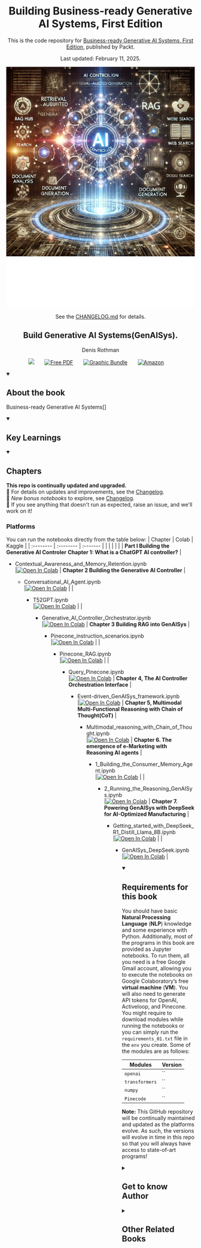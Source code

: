 <h1 align="center">
Building Business-ready Generative AI Systems, First Edition</h1>

<p align="center">
    This is the code repository for <a href =""> Business-ready Generative AI Systems, First Edition</a>, published by Packt.
</p>

<p align="center">Last updated: February 11, 2025.</p>
<p align="center">
  <img src="https://github.com/Denis2054/Building-Business-Ready-Generative-AI-Systems/raw/main/GenAISys.png" alt="Generative AI Systems" />
</p>


<p align="center">
  See the <a href="https://github.com/Denis2054/Building-Business-Ready-Generative-AI-Systems/blob/main/CHANGELOG.md">CHANGELOG.md</a> for details.
</p>


<h2 align="center">
Build Generative AI Systems(GenAISys).
</h2>
<p align="center">
Denis Rothman</p>

<p align="center">
   <a href="https://packt.link/genai" alt="Discord" title="Learn more on the Discord server"><img width="32px" src="https://cliply.co/wp-content/uploads/2021/08/372108630_DISCORD_LOGO_400.gif"/></a>
  &#8287;&#8287;&#8287;&#8287;&#8287;
  <a href="https://packt.link/free-ebook/9781836200918"><img width="32px" alt="Free PDF" title="Free PDF" src="https://cdn-icons-png.flaticon.com/512/4726/4726010.png"/></a>
 &#8287;&#8287;&#8287;&#8287;&#8287;
  <a href=""><img width="32px" alt="Graphic Bundle" title="Graphic Bundle" src="https://cdn-icons-png.flaticon.com/512/2659/2659360.png"/></a>
  &#8287;&#8287;&#8287;&#8287;&#8287;
   <a href=""><img width="32px" alt="Amazon" title="Get your copy" src="https://cdn-icons-png.flaticon.com/512/15466/15466027.png"/></a>
  &#8287;&#8287;&#8287;&#8287;&#8287;
</p>
<details open> 
  <summary><h2>About the book</summary>
<a href="">
<img src="" height="256px" align="right">
</a>

Business-ready Generative AI Systems[]

</details>
<details open> 
  <summary><h2>Key Learnings</summary>
<ul>

  </details>

<details open> 
  <summary><h2>Chapters</summary>

**This repo is continually updated and upgraded.**    
📝 For details on updates and improvements, see the [Changelog](./CHANGELOG.md).    
🐬 *New bonus notebooks* to explore, see [Changelog](./CHANGELOG.md).     
🚩 If you see anything that doesn't run as expected, raise an issue, and we'll work on it!      

### Platforms
You can run the notebooks directly from the table below:
| Chapter | Colab | Kaggle | 
| :-------- | :-------- | :------- |
| | | | | |
**Part I Building the Generative AI Controler**
 **Chapter 1: What is a ChatGPT AI controller?**
| <ul><li>Contextual_Awareness_and_Memory_Retention.ipynb</a></li> |[![Open In Colab](https://colab.research.google.com/assets/colab-badge.svg)](https://colab.research.google.com/github/Denis2054/Building-Business-Ready-Generative-AI-Systems/blob/main/Chapter01/Contextual_Awareness_and_Memory_Retention.ipynb)  | 
 **Chapter 2 Building the Generative AI Controller**
| <ul><li>Conversational_AI_Agent.ipynb</a></li> |[![Open In Colab](https://colab.research.google.com/assets/colab-badge.svg)](https://colab.research.google.com/github/Denis2054/Building-Business-Ready-Generative-AI-Systems/blob/main/Chapter02/Conversational_AI_Agent.ipynb)  |
| <ul><li>T52GPT.ipynb</a></li> |[![Open In Colab](https://colab.research.google.com/assets/colab-badge.svg)](https://colab.research.google.com/github/Denis2054/Building-Business-Ready-Generative-AI-Systems/blob/main/Chapter02/T52GPT.ipynb)  | 
| <ul><li>Generative_AI_Controller_Orchestrator.ipynb</a></li> |[![Open In Colab](https://colab.research.google.com/assets/colab-badge.svg)](https://colab.research.google.com/github/Denis2054/Building-Business-Ready-Generative-AI-Systems/blob/main/Chapter02/Generative_AI_Controller_Orchestrator.ipynb)  | 
 **Chapter 3 Building RAG into GenAISys**
| <ul><li>Pinecone_instruction_scenarios.ipynb</a></li> |[![Open In Colab](https://colab.research.google.com/assets/colab-badge.svg)](https://colab.research.google.com/github/Denis2054/Building-Business-Ready-Generative-AI-Systems/blob/main/Chapter03/Pinecone_instruction_scenarios.ipynb)  |
| <ul><li>Pinecone_RAG.ipynb</a></li> |[![Open In Colab](https://colab.research.google.com/assets/colab-badge.svg)](https://colab.research.google.com/github/Denis2054/Building-Business-Ready-Generative-AI-Systems/blob/main/Chapter03/Pinecone_RAG.ipynb)  | 
| <ul><li>Query_Pinecone.ipynb</a></li> |[![Open In Colab](https://colab.research.google.com/assets/colab-badge.svg)](https://colab.research.google.com/github/Denis2054/Building-Business-Ready-Generative-AI-Systems/blob/main/Chapter03/Query_Pinecone.ipynb)  | 
 **Chapter 4, The AI Controller Orchestration Interface**
| <ul><li>Event-driven_GenAISys_framework.ipynb</a></li> |[![Open In Colab](https://colab.research.google.com/assets/colab-badge.svg)](https://colab.research.google.com/github/Denis2054/Building-Business-Ready-Generative-AI-Systems/blob/main/Chapter04/Event-driven_GenAISys_framework.ipynb)  | 
 **Chapter 5, Multimodal Multi-Functional Reasoning with Chain of Thought(CoT)**
| <ul><li>Multimodal_reasoning_with_Chain_of_Thought.ipynb</a></li> |[![Open In Colab](https://colab.research.google.com/assets/colab-badge.svg)](https://colab.research.google.com/github/Denis2054/Building-Business-Ready-Generative-AI-Systems/blob/main/Chapter05/Multimodal_reasoning_with_Chain_of_Thought.ipynb)  | 
 **Chapter 6. The emergence of  e-Marketing  with Reasoning AI agents**
| <ul><li>1_Building_the_Consumer_Memory_Agent.ipynb</a></li> |[![Open In Colab](https://colab.research.google.com/assets/colab-badge.svg)](https://colab.research.google.com/github/Denis2054/Building-Business-Ready-Generative-AI-Systems/blob/main/Chapter06/1_Building_the_Consumer_Memory_Agent.ipynb)  | 
| <ul><li>2_Running_the_Reasoning_GenAISys.ipynb</a></li> |[![Open In Colab](https://colab.research.google.com/assets/colab-badge.svg)](https://colab.research.google.com/github/Denis2054/Building-Business-Ready-Generative-AI-Systems/blob/main/Chapter06/2_Running_the_Reasoning_GenAISys.ipynb)  | 
 **Chapter 7. Powering GenAISys with DeepSeek for AI-Optimized Manufacturing**
| <ul><li>Getting_started_with_DeepSeek_R1_Distill_Llama_8B.ipynb</a></li> |[![Open In Colab](https://colab.research.google.com/assets/colab-badge.svg)](https://colab.research.google.com/github/Denis2054/Building-Business-Ready-Generative-AI-Systems/blob/main/Chapter07/Getting_started_with_DeepSeek_R1_Distill_Llama_8B.ipynb)  | 
| <ul><li>GenAISys_DeepSeek.ipynb</a></li> |[![Open In Colab](https://colab.research.google.com/assets/colab-badge.svg)](https://colab.research.google.com/github/Denis2054/Building-Business-Ready-Generative-AI-Systems/blob/main/Chapter07/GenAISys_DeepSeek.ipynb)  | 
<details open> 
  <summary><h2>Requirements for this book</summary>


You should have basic **Natural Processing Language** (**NLP**) knowledge and some experience with Python. Additionally, most of the programs in this book are provided as Jupyter notebooks. To run them, all you need is a free Google Gmail account, allowing you to execute the notebooks on Google Colaboratory’s free **virtual machine** (**VM**). You will also need to generate API tokens for OpenAI, Activeloop, and Pinecone.
You might require to download modules while running the notebooks or you can simply run the ``requirements_01.txt`` file in the ``env`` you create.
Some of the modules are as follows:

| Modules          | Version                             |
|------------------|-------------------------------------|
| `openai`         | ``                            |
| `transformers`   | ``                            |
| `numpy`          | ``                          |
| `Pinecode `      | ``                            |

**Note:** This GitHub repository will be continually maintained and updated as the platforms evolve. As such, the versions will evolve in time in this repo so that you will always have access to state-of-art programs!

<details> 
  <summary><h2>Get to know Author</h2></summary>

_Denis Rothman_ graduated from Sorbonne University and Paris-Cité University, designing one of the first patented encoding and embedding systems and teaching at Paris-I Panthéon Sorbonne.He authored one of the first patented word encoding and AI bots/robots. He began his career delivering a **Natural Language Processing** (**NLP**) chatbot for Moët et Chandon(LVMH) and an AI tactical defense optimizer for Airbus (formerly Aerospatiale).
Denis then authored an AI optimizer for IBM and luxury brands, leading to an **Advanced Planning and Scheduling** (**APS**) solution used worldwide.
[LinkedIn](https://www.linkedin.com/in/denis-rothman-0b034043/)



</details>
<details> 
  <summary><h2>Other Related Books</h2></summary>
<ul>

  <li><a href="https://www.packtpub.com/en-us/product/transformers-for-natural-language-processing-and-computer-vision-9781805128724">Transformers for Natural Language Processing and Computer Vision, Third Edition, First Edition</a></li>

  <li><a href="https://www.packtpub.com/en-us/product/generative-ai-application-integration-patterns-9781835887608">Generative AI Application Integration Patterns, First Edition</a></li>
 
</ul>

</details>

